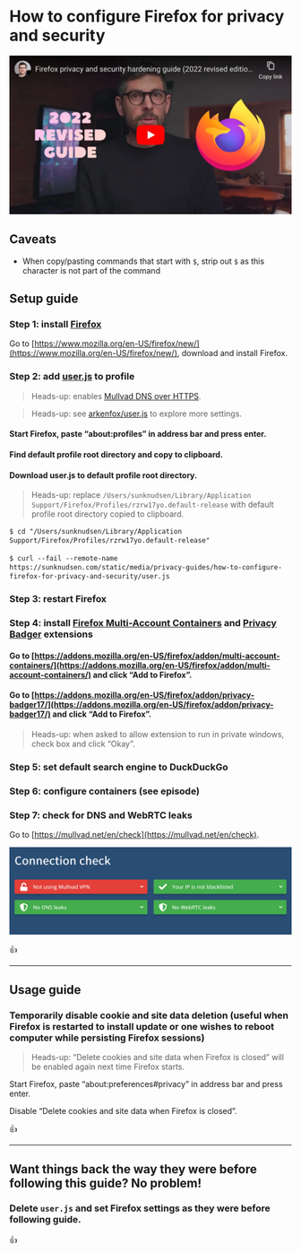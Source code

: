 <!--
Title: How to configure Firefox for privacy and security
Description: Learn how to configure Firefox for privacy and security.
Author: Sun Knudsen <https://github.com/sunknudsen>
Contributors: Sun Knudsen <https://github.com/sunknudsen>
Reviewers:
Publication date: 2022-11-04T11:00:13.850Z
Listed: true
-->

# How to configure Firefox for privacy and security

[![Firefox privacy and security hardening guide (2022 revised edition)](firefox-privacy-and-security-hardening-guide-2022-revised-edition.jpeg)](https://www.youtube.com/watch?v=s-vwthG28ks "Firefox privacy and security hardening guide (2022 revised edition)")

## Caveats

- When copy/pasting commands that start with `$`, strip out `$` as this character is not part of the command

## Setup guide

### Step 1: install [Firefox](https://www.mozilla.org/en-US/firefox/new/)

Go to [https://www.mozilla.org/en-US/firefox/new/](https://www.mozilla.org/en-US/firefox/new/), download and install Firefox.

### Step 2: add [user.js](./user.js) to profile

> Heads-up: enables [Mullvad DNS over HTTPS](https://mullvad.net/en/help/dns-over-https-and-dns-over-tls/).

> Heads-up: see [arkenfox/user.js](https://github.com/arkenfox/user.js/) to explore more settings.

#### Start Firefox, paste “about:profiles” in address bar and press enter.

#### Find default profile root directory and copy to clipboard.

#### Download user.js to default profile root directory.

> Heads-up: replace `/Users/sunknudsen/Library/Application Support/Firefox/Profiles/rzrw17yo.default-release` with default profile root directory copied to clipboard.

```console
$ cd "/Users/sunknudsen/Library/Application Support/Firefox/Profiles/rzrw17yo.default-release"

$ curl --fail --remote-name https://sunknudsen.com/static/media/privacy-guides/how-to-configure-firefox-for-privacy-and-security/user.js
```

### Step 3: restart Firefox

### Step 4: install [Firefox Multi-Account Containers](https://addons.mozilla.org/en-US/firefox/addon/multi-account-containers/) and [Privacy Badger](https://addons.mozilla.org/en-US/firefox/addon/privacy-badger17/) extensions

#### Go to [https://addons.mozilla.org/en-US/firefox/addon/multi-account-containers/](https://addons.mozilla.org/en-US/firefox/addon/multi-account-containers/) and click “Add to Firefox”.

#### Go to [https://addons.mozilla.org/en-US/firefox/addon/privacy-badger17/](https://addons.mozilla.org/en-US/firefox/addon/privacy-badger17/) and click “Add to Firefox”.

> Heads-up: when asked to allow extension to run in private windows, check box and click “Okay”.

### Step 5: set default search engine to DuckDuckGo

### Step 6: configure containers (see episode)

### Step 7: check for DNS and WebRTC leaks

Go to [https://mullvad.net/en/check](https://mullvad.net/en/check).

![Connection check](connection-check.png)

👍

---

## Usage guide

### Temporarily disable cookie and site data deletion (useful when Firefox is restarted to install update or one wishes to reboot computer while persisting Firefox sessions)

> Heads-up: “Delete cookies and site data when Firefox is closed” will be enabled again next time Firefox starts.

Start Firefox, paste “about:preferences#privacy” in address bar and press enter.

Disable “Delete cookies and site data when Firefox is closed”.

👍

---

## Want things back the way they were before following this guide? No problem!

### Delete `user.js` and set Firefox settings as they were before following guide.

👍
